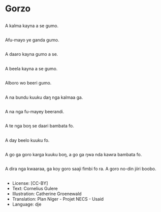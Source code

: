 # Gorzo

##
A kalma kayna a se gumo.

##
Afu-mayo ye ganda gumo.

##
A daaro kayna gumo a se.

##
A beela kayna a se gumo.

##
Alboro wo beeri gumo.

##
A na bundu kuuku daŋ nga kalmaa ga.

##
A na nga fu-mayey beerandi.

##
A te nga boŋ se daari bambata fo.

##
A day beelo kuuku fo.

##
A go ga goro karga kuuku boŋ,  a go ga ŋwa nda kawra bambata fo.

##
A dira nga kwaaraa,  ga koy goro saaji fimbi fo ra. A goro no-din jiiri boobo.

##
* License: [CC-BY]
* Text: Cornelius Gulere
* Illustration: Catherine Groenewald
* Translation: Plan Niger - Projet NECS - Usaid
* Language: dje
